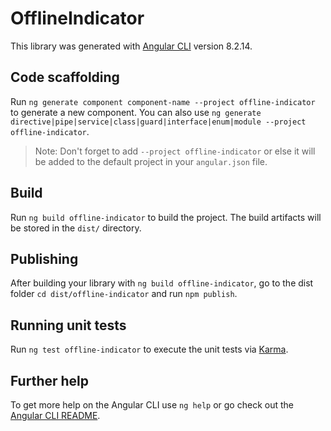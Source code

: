 # OfflineIndicator

This library was generated with [Angular CLI](https://github.com/angular/angular-cli) version 8.2.14.

## Code scaffolding

Run `ng generate component component-name --project offline-indicator` to generate a new component. You can also use `ng generate directive|pipe|service|class|guard|interface|enum|module --project offline-indicator`.
> Note: Don't forget to add `--project offline-indicator` or else it will be added to the default project in your `angular.json` file. 

## Build

Run `ng build offline-indicator` to build the project. The build artifacts will be stored in the `dist/` directory.

## Publishing

After building your library with `ng build offline-indicator`, go to the dist folder `cd dist/offline-indicator` and run `npm publish`.

## Running unit tests

Run `ng test offline-indicator` to execute the unit tests via [Karma](https://karma-runner.github.io).

## Further help

To get more help on the Angular CLI use `ng help` or go check out the [Angular CLI README](https://github.com/angular/angular-cli/blob/master/README.md).

